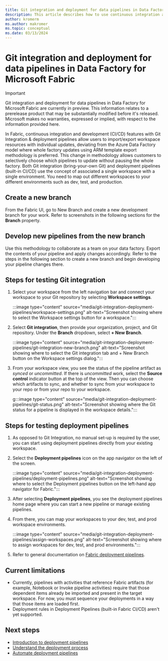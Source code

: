 ```yaml
---
title: Git integration and deployment for data pipelines in Data Factory for Microsoft Fabric
description: This article describes how to use continuous integration and deployment (CI/CD) with Git integration for data pipelines in Microsoft Fabric.
author: kromerm
ms.author: makromer
ms.topic: conceptual
ms.date: 03/13/2024
---
```


# Git integration and deployment for data pipelines in Data Factory for Microsoft Fabric

> [!IMPORTANT]
> Git integration and deployment for data pipelines in Data Factory for Microsoft Fabric are currently in preview. This information relates to a prerelease product that may be substantially modified before it's released. Microsoft makes no warranties, expressed or implied, with respect to the information provided here.

In Fabric, continuous integration and development (CI/CD) features with Git Integration & deployment pipelines allow users to import/export workspace resources with individual updates, deviating from the Azure Data Factory model where whole factory updates using ARM template export methodology is preferred. This change in methodology allows customers to selectively choose which pipelines to update without pausing the whole factory. Both Git integration (bring-your-own Git) and deployment pipelines (built-in CI/CD) use the concept of associated a single workspace with a single environment. You need to map out different workspaces to your different environments such as dev, test, and production.

## Create a new branch

From the Fabric UI, go to New Branch and create a new development branch for your work. Refer to screenshots in the following sections for the **Branch** property.

## Develop new pipelines from the new branch

Use this methodology to collaborate as a team on your data factory. Export the contents of your pipeline and apply changes accordingly. Refer to the steps in the following section to create a new branch and begin developing your pipeline changes there.

## Steps for testing Git integration

1. Select your workspace from the left navigation bar and connect your workspace to your Git repository by selecting **Workspace settings**.

   :::image type="content" source="media/git-integration-deployment-pipelines/workspace-settings.png" alt-text="Screenshot showing where to select the Workspace settings button for a workspace.":::

1. Select **Git integration**, then provide your organization, project, and Git repository. Under the **Branch** dropdown, select **+ New Branch**.

   :::image type="content" source="media/git-integration-deployment-pipelines/git-integration-new-branch.png" alt-text="Screenshot showing where to select the Git integration tab and + New Branch button on the Workspace settings dialog.":::

1. From your workspace view, you see the status of the pipeline artifact as _synced_ or _uncommitted_. If there is _uncommitted_ work, select the **Source control** indicator button at the top of the view. Then you can choose which artifacts to sync, and whether to sync from your workspace to your repo or from your repo to your workspace.

   g:::image type="content" source="media/git-integration-deployment-pipelines/git-status.png" alt-text="Screenshot showing where the Git status for a pipeline is displayed in the workspace details.":::

## Steps for testing deployment pipelines

1. As opposed to Git Integration, no manual set-up is required by the user, you can start using deployment pipelines directly from your existing workspace.
1. Select the **Deployment pipelines** icon on the app navigator on the left of the screen.

   :::image type="content" source="media/git-integration-deployment-pipelines/deployment-pipelines.png" alt-text="Screenshot showing where to select the Deployment pipelines button on the left-hand app navigator for Fabric.":::

1. After selecting **Deployment pipelines**, you see the deployment pipelines home page where you can start a new pipeline or manage existing pipelines.
1. From there, you can map your workspaces to your dev, test, and prod workspace environments.

   :::image type="content" source="media/git-integration-deployment-pipelines/assign-workspaces.png" alt-text="Screenshot showing where to assign workspaces for dev, test, and prod environments.":::

1. Refer to general documentation on [Fabric deployment pipelines](../cicd/deployment-pipelines/get-started-with-deployment-pipelines.md).

## Current limitations

- Currently, pipelines with activities that reference Fabric artifacts (for example, Notebook or Invoke pipeline activities) require that those dependent items already be imported and present in the target workspace. For now, you must sequence your deployments in a way that those items are loaded first.
- Deployment rules in Deployment Pipelines (built-in Fabric CI/CD) aren't yet supported.

## Next steps

- [Introduction to deployment pipelines](../cicd/deployment-pipelines/intro-to-deployment-pipelines.md)
- [Understand the deployment process](../cicd/deployment-pipelines/understand-the-deployment-process.md)
- [Automate deployment pipelines](../cicd/deployment-pipelines/pipeline-automation.md)